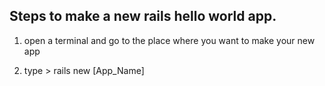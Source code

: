 ## Steps to make a new rails hello world app.

1. open a terminal and go to the place where you want to make your new app

2. type > rails new [App_Name]
